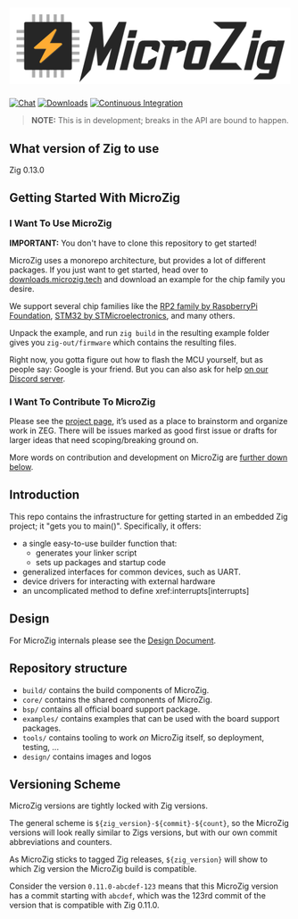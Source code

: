 # ![MicroZig Logo](design/logo-text-auto.svg)

[![Chat](https://img.shields.io/discord/824493524413710336.svg?logo=discord)](https://discord.gg/ShUWykk38X)
[![Downloads](https://img.shields.io/badge/Zig_Package-Download-blue)](https://downloads.microzig.tech/)
[![Continuous Integration](https://github.com/ZigEmbeddedGroup/microzig/actions/workflows/build.yml/badge.svg)](https://github.com/ZigEmbeddedGroup/microzig/actions/workflows/build.yml)

> **NOTE:** This is in development; breaks in the API are bound to happen.

## What version of Zig to use

Zig 0.13.0

## Getting Started With MicroZig

### I Want To Use MicroZig

**IMPORTANT:** You don't have to clone this repository to get started!

MicroZig uses a monorepo architecture, but provides a lot of different packages. If you just want to get started, head over to [downloads.microzig.tech](https://downloads.microzig.tech/) and download an example for the chip family you desire.

We support several chip families like the [RP2 family by RaspberryPi Foundation](https://www.raspberrypi.com/products/rp2040/), [STM32 by STMicroelectronics](https://www.st.com/content/st_com/en.html), and many others.

Unpack the example, and run `zig build` in the resulting example folder gives you `zig-out/firmware` which contains the resulting files.

Right now, you gotta figure out how to flash the MCU yourself, but as people say: Google is your friend. But you can also ask for help [on our Discord server](https://discord.gg/ShUWykk38X).

### I Want To Contribute To MicroZig

Please see the [project page](https://github.com/orgs/ZigEmbeddedGroup/projects/1/views/1), it’s used as a place to brainstorm and organize work in ZEG. There will be issues marked as good first issue or drafts for larger ideas that need scoping/breaking ground on.

More words on contribution and development on MicroZig are [further down below](#developing).

## Introduction

This repo contains the infrastructure for getting started in an embedded Zig project; it "gets you to main()". Specifically, it offers:

* a single easy-to-use builder function that:
  * generates your linker script
  * sets up packages and startup code
* generalized interfaces for common devices, such as UART.
* device drivers for interacting with external hardware
* an uncomplicated method to define xref:interrupts[interrupts]

## Design

For MicroZig internals please see the [Design Document](docs/design.md).

## Repository structure

* `build/` contains the build components of MicroZig.
* `core/` contains the shared components of MicroZig.
* `bsp/` contains all official board support package.
* `examples/` contains examples that can be used with the board support packages.
* `tools/` contains tooling to work *on* MicroZig itself, so deployment, testing, ...
* `design/` contains images and logos

## Versioning Scheme

MicroZig versions are tightly locked with Zig versions.

The general scheme is `${zig_version}-${commit}-${count}`, so the MicroZig versions will look really similar to
Zigs versions, but with our own commit abbreviations and counters.

As MicroZig sticks to tagged Zig releases, `${zig_version}` will show to which Zig version the MicroZig build is compatible.

Consider the version `0.11.0-abcdef-123` means that this MicroZig version has a commit starting with `abcdef`, which was the 123rd commit of the version that is compatible with Zig 0.11.0.

